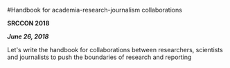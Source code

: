 #Handbook for academia-research-journalism collaborations

**SRCCON 2018**

***June 26, 2018***

Let's write the handbook for collaborations between researchers, scientists and journalists to push the boundaries of research and reporting

